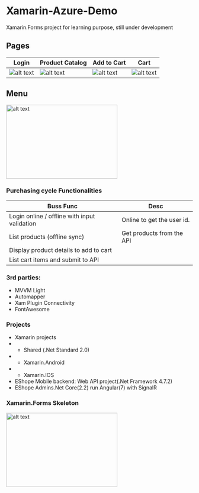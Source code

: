 # Xamarin-Azure-Demo
Xamarin.Forms project for learning purpose, still under development

## Pages
| Login | Product Catalog | Add to Cart | Cart |
|--|--|--|--|
|![alt text](https://github.com/abdoemad/Xamarin-Azure-Demo/blob/master/screenshots/login.png)|![alt text](https://github.com/abdoemad/Xamarin-Azure-Demo/blob/master/screenshots/product-catalog.png)|![alt text](https://github.com/abdoemad/Xamarin-Azure-Demo/blob/master/screenshots/add-to-cart.png)|![alt text](https://github.com/abdoemad/Xamarin-Azure-Demo/blob/master/screenshots/cart.png)|

## Menu
<img src="https://github.com/abdoemad/Xamarin-Azure-Demo/blob/master/screenshots/menu.jpeg" alt="alt text" width="300" height="200">

### Purchasing cycle Functionalities
| Buss Func | Desc|
|--|--|
| Login online / offline with input validation	| Online to get the user id. |
| List products  (offline sync)	| Get products from the API |
| Display product details to add to cart | |
| List cart items and submit to API| |

### 3rd parties:
-	MVVM Light
-	Automapper
-	Xam Plugin Connectivity
-	FontAwesome

### Projects
- Xamarin projects
- - Shared (.Net Standard 2.0)
- - Xamarin.Android 
- - Xamarin.IOS
- EShope Mobile backend: Web API project(.Net Framework 4.7.2)
- EShope Admins.Net Core(2.2) run Angular(7) with SignalR

### Xamarin.Forms Skeleton
<img src="https://github.com/abdoemad/Xamarin-Azure-Demo/blob/master/screenshots/menu.jpeg" alt="alt text" width="300" height="200">
